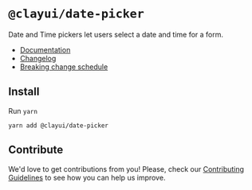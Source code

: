 # `@clayui/date-picker`

Date and Time pickers let users select a date and time for a form.

-   [Documentation](https://clayui.com/docs/components/date-picker.html)
-   [Changelog](./CHANGELOG.md)
-   [Breaking change schedule](./BREAKING.md)

## Install

Run `yarn`

```shell
yarn add @clayui/date-picker
```

## Contribute

We'd love to get contributions from you! Please, check our [Contributing Guidelines](https://github.com/liferay/clay/blob/master/CONTRIBUTING.md) to see how you can help us improve.

